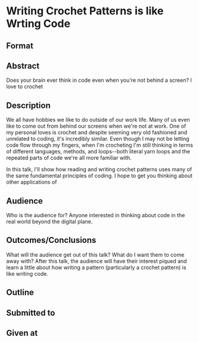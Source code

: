 # Writing Crochet Patterns is like Wrting Code

## Format


## Abstract
Does your brain ever think in code even when you're not behind a screen? I love to crochet

## Description
We all have hobbies we like to do outside of our work life. Many of us even like to come out from behind our screens when we're not at work. One of my personal loves is crochet and despite seeming very old fashioned and unrelated to coding, it's incredibly similar. Even though I may not be letting code flow through my fingers, when I'm crocheting I'm still thinking in terms of different languages, methods, and loops--both literal yarn loops and the repeated parts of code we're all more familiar with.

In this talk, I'll show how reading and writing crochet patterns uses many of the same fundamental principles of coding. I hope to get you thinking about other applications of

## Audience
Who is the audience for?
Anyone interested in thinking about code in the real world beyond the digital plane.

## Outcomes/Conclusions
What will the audience get out of this talk? What do I want them to come
away with?
After this talk, the audience will have their interest piqued and learn a little about how writing a pattern (particularly a crochet pattern) is like writing code.

## Outline


## Submitted to


## Given at